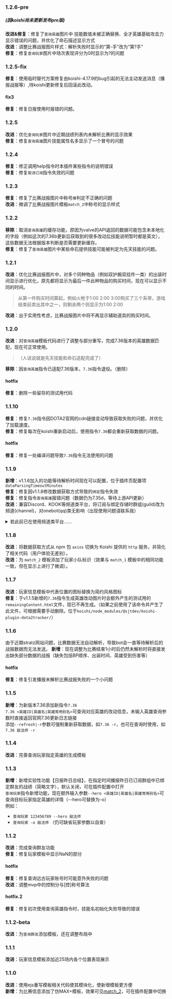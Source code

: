 ### 1.2.6-pre
##### (因koishi尚未更新发布pre版)
**改进&修复**：修复了`查询英雄`图片中 技能数值未被正确替换、全才英雄基础攻击力显示错误的问题，并优化了命石描述显示方式  
**改进**：调整比赛战报图片样式：解析失败时显示的“第-手”改为“第?手”  
**修复**：修复`查询玩家`图片中场次表现评分为0时显示为?的问题  

### 1.2.5-fix
**修复**：使用临时替代方案修复由koishi-4.17.9的bug引起的无法主动发送消息（播报战报等）,待koishi更新修复后回滚此改动。  
#### fix3
**修复**：修复日报使用时报错的问题。  

### 1.2.5
**改进**：优化`查询玩家`图片中近期战绩列表内未解析比赛的显示效果  
**修复**：修复`查询英雄`图片技能属性名多显示了一个冒号的问题  

### 1.2.4
**修复**：修正调用help指令时本插件某些指令的说明错误  
**修复**：修复`取消订阅`指令失效的问题  

### 1.2.3
**修复**：修复了比赛战报图片中称号`摸`判定不正确的问题  
**改进**：微调了比赛战报图片模板`match_2`中称号的显示样式  

### 1.2.2
**移除**：取消`查询英雄`的缓存功能，原因为valve的API返回的数据可能包含未本地化的字段（例如这次的7.36b更新后获取到的很多改动后技能说明暂时都是英文），这些数据无法根据版本判断是否需要更新缓存。  
**修复**：修复了`查询英雄`图片中某些命石提供技能可能被判定为先天技能的问题。  

### 1.2.1
**改进**：优化比赛战报图片中，对多个同种物品（例如双护腕双挂件一类）的出装时间显示进行优化，原先都将显示为最后一件此种物品的购买时间，现在可以显示不同的时间。  
> 从第一件购买时间算起，例如火枪于1:00 2:00 3:00购买了三个系带，游戏结束前卖出其中之一，则剩余两个则显示为1:00 2:00  

**改进**：出于实用性考虑，比赛战报图片中将不再显示辅助道具的购买时间。  

### 1.2.0
**改进**：对`查询英雄`模板代码进行了调整与部分重写，完成7.36版本的英雄数据匹配，现在可正常使用。  
> （人话说就是先天技能和命石适配完成了）  

**移除**：因`查询英雄`指令已适配7.36版本，`7.36`指令退役。（删除）  
#### hotfix
**修复**：删除一些留存的测试用代码

### 1.1.10
**修复**：修复`7.36`指令因DOTA2官网的cdn链接变动导致获取失败的问题，并优化了加载速度。  
**修复**：修复每次在koishi重新启动后，使用指令`7.36`都会重新获取数据的问题。  
#### hotfix
**修复**：修复一处编译问题导致`7.36`指令无法使用的问题

### 1.1.9
**新增**：v1.1.6加入的功能等待解析时间现在可以配置，位于插件页配置项`dataParsingTimeoutMinutes`  
**修复**：修复因v1.1.8修改数据获取方式导致的`绑定`指令失效  
**修复**：修复指令`查询英雄`报错问题（数据仍为7.35d，等待上游API更新）  
**改进**：兼容Discord、KOOK等频道类平台，将订阅与绑定存储时群组(guild)改为频道(channel)，对onebot(qq)类无影响（出现使用问题请联系我）  
<details>
    <summary>若此前已在使用频道类平台……</summary>
    此版本前频道类平台应该无法使用战报功能与日报功能。此版本在订阅本群与绑定玩家时将存储channelId而不是guildID，对于非频道类平台这两个值是一样的，不会造成影响。但频道类平台应该会彻底失效，解决方案只有操作数据库，将channelId填入原先guildId处（兼容原因，未修改数据库字段名[guildId]，但实际上存入的已经是channel的ID了；guildId和channelId可参考数据库表channel中的数据），或重新订阅与绑定。（若是重新订阅与绑定，不会覆盖原先存储guildId的数据，也就是说旧数据依然会存在，可根据需求选择是否删除）
</details>

### 1.1.8
**改进**：将数据获取方式从 npm 包 `axios` 切换为 Koishi 提供的 `http` 服务，并简化了相关代码（用户体验无差别）。  
**改进**：为 `match_2` 模板添加了玩家小队标识（效果与 `match_1` 模板中的相同功能一致，但在显示上进行了微调）。  

### 1.1.7
**改进**：玩家信息模板中代表位置的图标替换为简约风格图标  
**修复**：于v1.1.5新增的`7.36`指令生成英雄改动图片时会额外产生的测试用的`remainingContent.html`文件，现已不再生成。（如果之前使用了该命令并产生了此文件，可根据需要手动删除。位于`koishi/node_modules/@sjtdev/koishi-plugin-dota2tracker/`）  

### 1.1.6
由于近期stratz网站问题，比赛数据无法自动解析，导致bot会一直等待解析后的战报数据而无法发送。
**新增**：现在调整为比赛结束1小时后仍然未解析时将直接发出缺失部分数据的战报（缺失包括BP顺序、出装时间、英雄受到伤害等）  
#### hotfix
**修复**：修复引发播报未解析比赛战报失败的一个小问题  

### 1.1.5
**新增**：为新版本7.36添加新指令`7.36`  
`7.36 <英雄ID|英雄名|英雄常用别名>`可查询对应英雄的改动信息，未输入英雄查询参数时直接返回官网7.36更新日志链接  
添加`--refresh|-r`参数可强制重新获取数据，如`7.36 -r`，也可在查询时使用，如`7.36 敌法师 -r`  

### 1.1.4
**改进**：完善查询玩家指定英雄的生成模板  

### 1.1.3
**新增**：新增实验性功能【日报昨日总结】，在指定时间播报昨日已订阅群组中已绑定群友的战绩（简略文字），默认关闭，可在插件配置中打开  
`查询玩家`指令新增功能，现在额外输入参数`--hero <英雄ID|英雄名|英雄常用别名>`可查询目标玩家指定英雄的详情（--hero可替换为-o）  
例如：  
* `查询玩家 123456789 --hero 敌法师`  
* `查询玩家 -o 敌法师` （仍可缺省玩家参数以自查）  

### 1.1.2
**改进**：完成查询群友功能  
**修复**：修复玩家模板中显示NaN的部分  
#### hotfix
**修复**：修复查询远古玩家账号时可能意外失败的问题  
**改进**：调整mvp中的控制分与[控]称号算法  
#### hotfix.2
**修复**：修复初次使用查询英雄指令时，技能名初始化失败导致的错误  

### 1.1.2-beta
**改进**：为`查询群友`添加模板，还在调整布局中  

### 1.1.1
**改进**：玩家信息模板添加近25场内各个位置表现展示  

### 1.1.0
**改进**：使用ejs重写模板相关代码使其模块化，使新增模板更方便  
**新增**：为比赛信息添加了仿MAX+模板，效果可见[match_2](https://github.com/sjtdev/koishi-plugin-dota2tracker/wiki/match_2)，可在插件配置中切换   